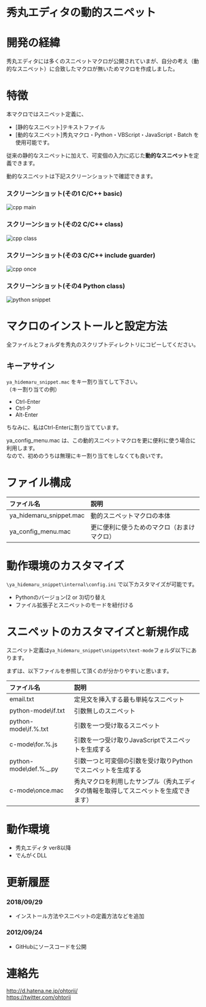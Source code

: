﻿秀丸エディタの動的スニペット
========

# 開発の経緯
秀丸エディタには多くのスニペットマクロが公開されていまが、自分の考え（動的なスニペット）に合致したマクロが無いためマクロを作成しました。

# 特徴
本マクロではスニペット定義に、
- [静的なスニペット]テキストファイル
- [動的なスニペット]秀丸マクロ・Python・VBScript・JavaScript・Batch
を使用可能です。

従来の静的なスニペットに加えて、可変個の入力に応じた**動的なスニペット**を定義できます。

動的なスニペットは下記スクリーンショットで確認できます。

### スクリーンショット(その1 C/C++ basic)
![cpp main](http://cdn-ak.f.st-hatena.com/images/fotolife/o/ohtorii/20110805/20110805181101.gif?1312535670 "cpp snippet")

### スクリーンショット(その2 C/C++ class)
![cpp class](http://cdn-ak.f.st-hatena.com/images/fotolife/o/ohtorii/20110805/20110805181100.gif?1312535644 "cpp snippet")

### スクリーンショット(その3 C/C++ include guarder)
![cpp once](http://cdn-ak.f.st-hatena.com/images/fotolife/o/ohtorii/20110805/20110805181059.gif?1312535961 "cpp snippet")

### スクリーンショット(その4 Python class)
![python snippet](http://cdn-ak.f.st-hatena.com/images/fotolife/o/ohtorii/20110805/20110805181058.gif?1312535978 "python snippet")


# マクロのインストールと設定方法
全ファイルとフォルダを秀丸のスクリプトディレクトリにコピーしてください。

## キーアサイン
`ya_hidemaru_snippet.mac` をキー割り当てして下さい。<br>
（キー割り当ての例）
- Ctrl-Enter
- Ctrl-P 
- Alt-Enter

ちなみに、私はCtrl-Enterに割り当てています。

ya_config_menu.mac は、この動的スニペットマクロを更に便利に使う場合に利用します。<br>
なので、初めのうちは無理にキー割り当てをしなくても良いです。

# ファイル構成
|ファイル名|説明|
|:---|:---|
|ya_hidemaru_snippet.mac|動的スニペットマクロの本体|
|ya_config_menu.mac|更に便利に使うためのマクロ（おまけマクロ）|

# 動作環境のカスタマイズ
`\ya_hidemaru_snippet\internal\config.ini` で以下カスタマイズが可能です。
- Pythonのバージョン(2 or 3)切り替え
- ファイル拡張子とスニペットのモードを紐付ける

# スニペットのカスタマイズと新規作成
スニペット定義は`ya_hidemaru_snippet\snippets\text-mode`フォルダ以下にあります。

まずは、以下ファイルを参照して頂くのが分かりやすいと思います。

|ファイル名|説明|
|:---|:---|
|email.txt|定見文を挿入する最も単純なスニペット|
|python-mode\if.txt|引数無しのスニペット|
|python-mode\if.%.txt|引数を一つ受け取るスニペット|
|c-mode\for.%.js|引数を一つ受け取りJavaScriptでスニペットを生成する|
|python-mode\def.%._.py|引数一つと可変個の引数を受け取りPythonでスニペットを生成する|
|c-mode\once.mac|秀丸マクロを利用したサンプル（秀丸エディタの情報を取得してスニペットを生成できます）|

# 動作環境
- 秀丸エディタ ver8以降
- でんがくDLL

# 更新履歴
### 2018/09/29
- インストール方法やスニペットの定義方法などを追加
### 2012/09/24
- GitHubにソースコードを公開

# 連絡先
<http://d.hatena.ne.jp/ohtorii/> <br>
<https://twitter.com/ohtorii>
